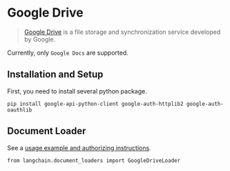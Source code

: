 Google Drive
============

> [Google Drive](https://en.wikipedia.org/wiki/Google_Drive) is a file storage and synchronization service developed by Google.

Currently, only `Google Docs` are supported.

Installation and Setup[](#installation-and-setup "Direct link to Installation and Setup")
------------------------------------------------------------------------------------------

First, you need to install several python package.

    pip install google-api-python-client google-auth-httplib2 google-auth-oauthlib

Document Loader[](#document-loader "Direct link to Document Loader")
---------------------------------------------------------------------

See a [usage example and authorizing instructions](/docs/integrations/document_loaders/google_drive.html).

    from langchain.document_loaders import GoogleDriveLoader